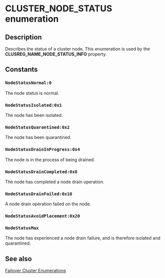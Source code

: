 # CLUSTER_NODE_STATUS enumeration

## Description

Describes the status of a cluster node. This enumeration is used by the **CLUSREG_NAME_NODE_STATUS_INFO** property.

## Constants

### `NodeStatusNormal:0`

The node status is normal.

### `NodeStatusIsolated:0x1`

The node has been isolated.

### `NodeStatusQuarantined:0x2`

The node has been quarantined.

### `NodeStatusDrainInProgress:0x4`

The node is in the process of being drained.

### `NodeStatusDrainCompleted:0x8`

The node has completed a node drain operation.

### `NodeStatusDrainFailed:0x10`

A node drain operation failed on the node.

### `NodeStatusAvoidPlacement:0x20`

### `NodeStatusMax`

The node has experienced a node drain failure, and is therefore isolated and quarantined.

## See also

[Failover Cluster Enumerations](https://learn.microsoft.com/previous-versions/windows/desktop/mscs/cluster-enumerations)